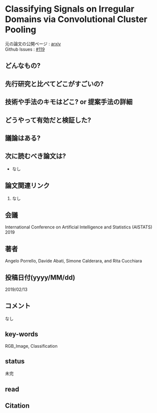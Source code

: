 # Classifying Signals on Irregular Domains via Convolutional Cluster Pooling

元の論文の公開ページ : [arxiv](https://arxiv.org/abs/1902.04850)  
Github Issues : [#119](https://github.com/Obarads/obarads.github.io/issues/119)

## どんなもの?

## 先行研究と比べてどこがすごいの?

## 技術や手法のキモはどこ? or 提案手法の詳細

## どうやって有効だと検証した?

## 議論はある?

## 次に読むべき論文は?
- なし

## 論文関連リンク
1. なし

## 会議
International Conference on Artificial Intelligence and Statistics (AISTATS) 2019

## 著者
Angelo Porrello, Davide Abati, Simone Calderara, and Rita Cucchiara

## 投稿日付(yyyy/MM/dd)
2019/02/13

## コメント
なし

## key-words
RGB_Image, Classification

## status
未完

## read

## Citation
